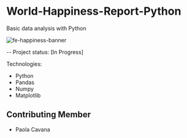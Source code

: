 # World-Happiness-Report-Python

Basic data analysis with Python

![fe-happiness-banner](https://user-images.githubusercontent.com/92382378/204279285-f9cb49d2-7212-43fb-844e-a2038812c606.jpg)

-- Project status: [In Progress]

Technologies:

- Python
- Pandas
- Numpy
- Matplotlib

## Contributing Member

- Paola Cavana
